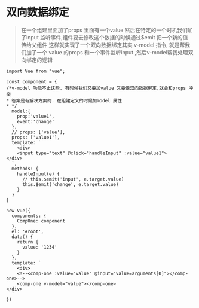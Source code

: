 # 双向数据绑定

> 在一个组建里面加了props 里面有一个value 然后在特定的一个时机我们加了input 监听事件,组件要去修改这个数据的时候通过$emit 把一个新的值 传给父组件 这样就实现了一个双向数据绑定其实 v-model 指令, 就是帮我们加了一个 value 的props 和一个事件监听input ,然后v-model帮我处理双向绑定的逻辑

```text
import Vue from "vue";

const component = {
/*v-model 功能不止这些. 有时候我们又要加value 又要做双向数据绑定,就会和props 冲突
* 答案是有解决方案的. 在组建定义的时候加model 属性
* */
  model:{
    prop:'value1',
    event:'change'
  },
  // props: ['value'],
  props: ['value1'],
  template: `
    <div>
    <input type="text" @click="handleInput" :value="value1"> 
</div>
  `,
  methods: {
    handleInput(e) {
      // this.$emit('input', e.target.value)
      this.$emit('change', e.target.value)
    }
  }
}

new Vue({
  components: {
    CompOne: component
  },
  el: '#root',
  data() {
    return {
      value: '1234'
    }
  },
  template: `
    <div>
    <!--<comp-one :value="value" @input="value=arguments[0]"></comp-one>-->
    <comp-one v-model="value"></comp-one>
</div>
  `
})
```

